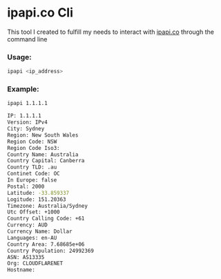 # ipapi.co Cli

This tool I created to fulfill my needs to interact with [ipapi.co](https://ipapi.co) through the command line

### Usage:

```bash
ipapi <ip_address>
```

### Example:

```bash
ipapi 1.1.1.1

IP: 1.1.1.1
Version: IPv4
City: Sydney
Region: New South Wales
Region Code: NSW
Region Code Iso3:
Country Name: Australia
Country Capital: Canberra
Country TLD: .au
Continet Code: OC
In Europe: false
Postal: 2000
Latitude: -33.859337
Logitude: 151.20363
Timezone: Australia/Sydney
Utc Offset: +1000
Country Calling Code: +61
Currency: AUD
Currency Name: Dollar
Languages: en-AU
Country Area: 7.68685e+06
Country Population: 24992369
ASN: AS13335
Org: CLOUDFLARENET
Hostname:
```
